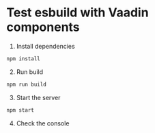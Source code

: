# Test esbuild with Vaadin components

1. Install dependencies

```sh
npm install
```

2. Run build

```sh
npm run build
```

3. Start the server

```sh
npm start
```

4. Check the console
